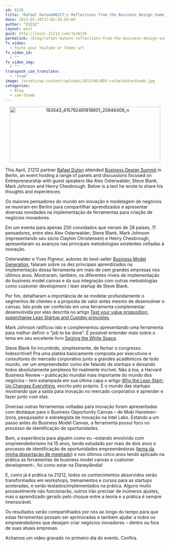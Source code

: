 ```yaml
---
id: 6116
title: 'Rafael Duton&#8217;s Reflections from the Business Design Summit'
date: 2013-05-28T17:02:15-03:00
author: "21212"
layout: post
guid: http://local.21212.com/?p=6116
permalink: /blog/rafael-dutons-reflections-from-the-business-design-summit/
fv_video:
  - Paste your YouTube or Vimeo url
fv_video_id:
  - ""
fv_video_img:
  - ""
transposh_can_translate:
  - 'true'
image: /assets/wp-content/uploads/2013/05/BDS-rafaeldutonthumb.jpg
categories:
  - Blog
  - com-thumb
---
```

<p style="text-align: center;">
  <a href="http://local.21212.com/assets/wp-content/uploads/2013/05/183543_415792481818801_20946409_n.png"><img class="wp-image-6119 aligncenter" alt="183543_415792481818801_20946409_n" src="{{ site.url }}/assets/wp-content/uploads/2013/05/183543_415792481818801_20946409_n.png" width="476" height="176" srcset="{{ site.url }}/assets/wp-content/uploads/2013/05/183543_415792481818801_20946409_n.png 850w, {{ site.url }}/assets/wp-content/uploads/2013/05/183543_415792481818801_20946409_n-300x111.png 300w" sizes="(max-width: 476px) 100vw, 476px" /></a>
</p>

This April, 21212 partner [Rafael Duton](http://local.21212.com/people/rafael-duton/) attended [Business Design Summit](http://www.businessdesignsummit.com/) in Berlin, an event hosting a range of panels and discussions focused on Entrepreneurship with guest speakers like Alex Osterwalder, Steve Blank, Mark Johnson and Henry Chesbrough. Below is a text he wrote to share his thoughts and experiences:

Os maiores pensadores do mundo em inovação e modelagem de negócios se reuniram em Berlim para compartilhar aprendizados e apresentar diversas novidades na implementação de ferramentas para criação de negócios inovadores.

Em um evento para apenas 250 convidados que vieram de 28 países, 11 pensadores, entre eles Alex Osterwalder, Steve Blank, Mark Johnson (representando seu sócio Clayton Christensen) e Henry Chesbrough, apresentaram os avanços nas principais metodologias existentes voltadas à inovação.

Osterwalder e Yves Pigneur, autores do best-seller [Business Model Generation](http://www.businessmodelgeneration.com/), falaram sobre os dez principais aprendizados na implementação dessa ferramenta em mais de cem grandes empresas nos últimos anos. Mostraram, também, os diferentes níveis de implementação do business model canvas e da sua integração com outras metodologias como customer development / lean startup de Steve Blank.

Por fim, detalharam a importância de se modelar profundamente o segmentos de clientes e a proposta de valor antes mesmo de desenvolver o canvas. Isto pode ser conferido em uma ferramenta complementar desenvolvida por eles descrita no artigo [Test your value proposition: supercharge Lean Startup and Custdev principles](http://businessmodelalchemist.com/2012/09/test-your-value-proposition-supercharge-lean-startup-and-custdev-principles.html).

Mark Johnson ratificou isto e complementou apresentando uma ferramenta para melhor definir o “job to be done”. É possível entender mais sobre o tema em seu excelente livro [Seizing the White Space](http://www.seizingthewhitespace.com/).

Steve Blank foi incumbido, simplesmente, de fechar o congresso. Indescritível! Pra uma plateia basicamente composta por executivos e consultores do mercado corporativo junto a grandes acadêmicos de todo mundo, ver um empreendedor como ele falando de startups e deixando todos absolutamente perplexos foi realmente incrível. Não à toa, a Harvard Business Review – publicação mundial mais importante do mundo dos negócios – tem estampada em sua última capa o artigo [Why the Lean Start-Up Changes Everything](http://hbr.org/2013/05/why-the-lean-start-up-changes-everything/), escrito pelo próprio. É o mundo das startups mostrando que a saída para inovação no mercado corporativo é aprender e fazer junto com elas.

Diversas outras ferramentas voltadas para inovação foram apresentadas com destaque para o Business Opportunity Canvas – de Muki Hansteen-Izora, pesquisador e estrategista de inovação na Intel Labs. Estando a um passo antes do Business Model Canvas, a ferramenta possui foco no processo de identificação de oportunidades.

Bem, a experiência para alguém como eu –estando envolvido com empreendedorismo há 15 anos, tendo estudado por mais de dois anos o processo de identificação de oportunidades empreendedoras ([tema da minha dissertação de mestrado](http://www.maxwell.lambda.ele.puc-rio.br/Busca_estatisticas.php?strSecao=resultado_todos_anos&nrSeq=7162@1)) e nos últimos cinco anos tendo aplicado na prática as ferramentas de business model canvas e customer development–, foi como estar na Disneylândia!

E, como já é prática na 21212, todos os conhecimentos absorvidos serão transformados em workshops, treinamentos e cursos para as startups aceleradas, e serão testados/implementados na prática. Alguns muito provavelmente não funcionarão, outros irão precisar de inúmeros ajustes, mas o aprendizado gerado pelo choque entre a teoria e a prática é sempre imensurável.

Os resultados serão compartilhados por nós ao longo do tempo para que estas ferramentas possam ser aprimoradas e também ajudar a todos os empreendedores que desejam criar negócios inovadores – dentro ou fora de suas atuais empresas.

Achamos um vídeo gravado no primeiro dia do evento. Confira.